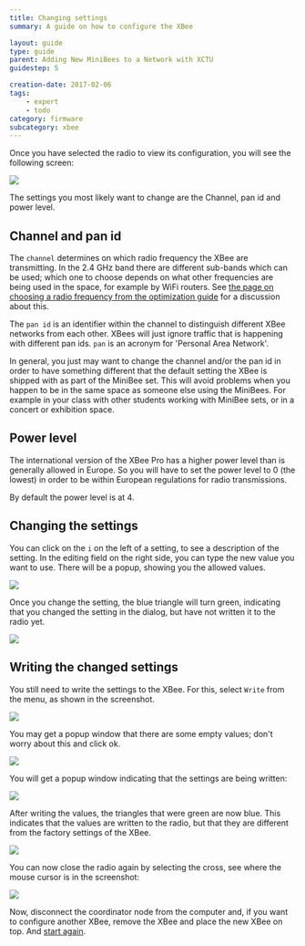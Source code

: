 ```yaml
---
title: Changing settings
summary: A guide on how to configure the XBee

layout: guide
type: guide
parent: Adding New MiniBees to a Network with XCTU
guidestep: 5

creation-date: 2017-02-06
tags:
    - expert
    - todo
category: firmware
subcategory: xbee
---
```


Once you have selected the radio to view its configuration, you will see the following screen:

![](/img/x-ctu-radio-settings.png)

The settings you most likely want to change are the Channel, pan id and power level.

## Channel and pan id

The `channel` determines on which radio frequency the XBee are transmitting. In the 2.4 GHz band there are different sub-bands which can be used; which one to choose depends on what other frequencies are being used in the space, for example by WiFi routers. See [the page on choosing a radio frequency from the optimization guide](/sensestage-v1/optimizing-your-sense-stage-network/choosing-a-radio-frequency-for-the-xbee) for a discussion about this.

The `pan id` is an identifier within the channel to distinguish different XBee networks from each other. XBees will just ignore traffic that is happening with different pan ids. `pan` is an acronym for 'Personal Area Network'.


In general, you just may want to change the channel and/or the pan id in order to have something different that the default setting the XBee is shipped with as part of the MiniBee set. This will avoid problems when you happen to be in the same space as someone else using the MiniBees. For example in your class with other students working with MiniBee sets, or in a concert or exhibition space.

## Power level

The international version of the XBee Pro has a higher power level than is generally allowed in Europe. So you will have to set the power level to 0 (the lowest) in order to be within European regulations for radio transmissions.

By default the power level is at 4.

## Changing the settings

You can click on the `i` on the left of a setting, to see a description of the setting. In the editing field on the right side, you can type the new value you want to use. There will be a popup, showing you the allowed values.

![](/img/x-ctu-adapt-setting.png)

Once you change the setting, the blue triangle will turn green, indicating that you changed the setting in the dialog, but have not written it to the radio yet.

![](/img/x-ctu-setting-changed.png)

## Writing the changed settings

You still need to write the settings to the XBee. For this, select `Write` from the menu, as shown in the screenshot.

![](/img/x-ctu-select-write-settings.png)

You may get a popup window that there are some empty values; don't worry about this and click ok.

![](/img/x-ctu-warning-empty-values.png)

You will get a popup window indicating that the settings are being written:

![](/img/x-ctu-writing-values.png)

After writing the values, the triangles that were green are now blue. This indicates that the values are written to the radio, but that they are different from the factory settings of the XBee.

![](/img/x-ctu-radio-settings.png)

You can now close the radio again by selecting the cross, see where the mouse cursor is in the screenshot:

![](/img/x-ctu-close-radio.png)

Now, disconnect the coordinator node from the computer and, if you want to configure another XBee, remove the XBee and place the new XBee on top. And [start again](selecting-the-radio).
